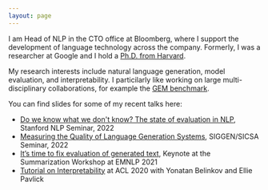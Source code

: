 ```yaml
---
layout: page
---
```


I am Head of NLP in the CTO office at Bloomberg, where I support the development of language technology across the company.
Formerly, I was a researcher at Google and I hold a <a href="/assets/files/gehrmann_dissertation.pdf" target="_blank">Ph.D. from Harvard</a>.

My research interests include natural language generation, model evaluation, and interpretability. I particilarly like working on large multi-disciplinary collaborations, for example the <a href="https://gem-benchmark.com/" target="_blank">GEM benchmark</a>.

You can find slides for some of my recent talks here:

- <a href="/assets/files/Stanford NLP Seminar.pdf" target="_blank">Do we know what we don't know? The state of evaluation in NLP</a>, Stanford NLP Seminar, 2022
- <a href="/assets/files/[SIGGEN_SICSA] GEMv2.pdf" target="_blank">Measuring the Quality of Language Generation Systems</a>, SIGGEN/SICSA Seminar, 2022
- <a href="/assets/files/NewSum'21_ Breaking News_ It’s time to fix the evaluation of generated text (1).pdf" target="_blank">It’s time to fix evaluation
  of generated text</a>, Keynote at the Summarization Workshop at EMNLP 2021
- <a href="/assets/files/acl_2020_interpretability_tutorial.pdf" target="_blank">Tutorial on Interpretability</a> at ACL 2020 with Yonatan Belinkov and Ellie Pavlick

<!-- You can find my full CV <a href="#" target="_blank">here</a>. -->
